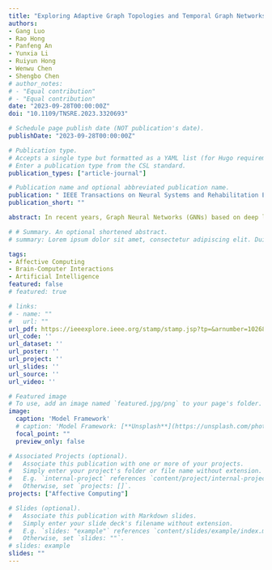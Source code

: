 ```yaml
---
title: "Exploring Adaptive Graph Topologies and Temporal Graph Networks for EEG-Based Depression Detection"
authors:
- Gang Luo
- Rao Hong 
- Panfeng An
- Yunxia Li
- Ruiyun Hong
- Wenwu Chen
- Shengbo Chen
# author_notes:
# - "Equal contribution"
# - "Equal contribution"
date: "2023-09-28T00:00:00Z"
doi: "10.1109/TNSRE.2023.3320693"

# Schedule page publish date (NOT publication's date).
publishDate: "2023-09-28T00:00:00Z"

# Publication type.
# Accepts a single type but formatted as a YAML list (for Hugo requirements).
# Enter a publication type from the CSL standard.
publication_types: ["article-journal"]

# Publication name and optional abbreviated publication name.
publication: " IEEE Transactions on Neural Systems and Rehabilitation Engineering ( Volume: 31)"
publication_short: ""

abstract: In recent years, Graph Neural Networks (GNNs) based on deep learning techniques have achieved promising results in EEG-based depression detection tasks but still have some limitations. Firstly, most existing GNN-based methods use pre-computed graph adjacency matrices, which ignore the differences in brain networks between individuals. Additionally, methods based on graph-structured data do not consider the temporal dependency information of brain networks. To address these issues, we propose a deep learning algorithm that explores adaptive graph topologies and temporal graph networks for EEG-based depression detection. Specifically, we designed an Adaptive Graph Topology Generation (AGTG) module that can adaptively model the real-time connectivity of the brain networks, revealing differences between individuals. In addition, we designed a Graph Convolutional Gated Recurrent Unit (GCGRU) module to capture the temporal dynamical changes of brain networks. To further explore the differential features between depressed and healthy individuals, we adopt Graph Topology-based Max-Pooling (GTMP) module to extract graph representation vectors accurately. We conduct a comparative analysis with several advanced algorithms on both public and our own datasets. The results reveal that our final model achieves the highest Area Under the Receiver Operating Characteristic Curve (AUROC) on both datasets, with values of 83% and 99%, respectively. Furthermore, we perform extensive validation experiments demonstrating our proposed method’s effectiveness and advantages. Finally, we present a comprehensive discussion on the differences in brain networks between healthy and depressed individuals based on the outputs of our final model’s AGTG and GTMP modules.

# # Summary. An optional shortened abstract.
# summary: Lorem ipsum dolor sit amet, consectetur adipiscing elit. Duis posuere tellus ac convallis placerat. Proin tincidunt magna sed ex sollicitudin condimentum.

tags:
- Affective Computing
- Brain-Computer Interactions
- Artificial Intelligence
featured: false
# featured: true

# links:
# - name: ""
#   url: ""
url_pdf: https://ieeexplore.ieee.org/stamp/stamp.jsp?tp=&arnumber=10268256
url_code: ''
url_dataset: ''
url_poster: ''
url_project: ''
url_slides: ''
url_source: ''
url_video: ''

# Featured image
# To use, add an image named `featured.jpg/png` to your page's folder. 
image:
  caption: 'Model Framework'
  # caption: 'Model Framework: [**Unsplash**](https://unsplash.com/photos/jdD8gXaTZsc)'
  focal_point: ""
  preview_only: false

# Associated Projects (optional).
#   Associate this publication with one or more of your projects.
#   Simply enter your project's folder or file name without extension.
#   E.g. `internal-project` references `content/project/internal-project/index.md`.
#   Otherwise, set `projects: []`.
projects: ["Affective Computing"]

# Slides (optional).
#   Associate this publication with Markdown slides.
#   Simply enter your slide deck's filename without extension.
#   E.g. `slides: "example"` references `content/slides/example/index.md`.
#   Otherwise, set `slides: ""`.
# slides: example
slides: ""
---
```


<!-- {{% callout note %}}
Click the *Cite* button above to demo the feature to enable visitors to import publication metadata into their reference management software.
{{% /callout %}}

{{% callout note %}}
Create your slides in Markdown - click the *Slides* button to check out the example.
{{% /callout %}}

Add the publication's **full text** or **supplementary notes** here. You can use rich formatting such as including [code, math, and images](https://docs.hugoblox.com/content/writing-markdown-latex/). -->

